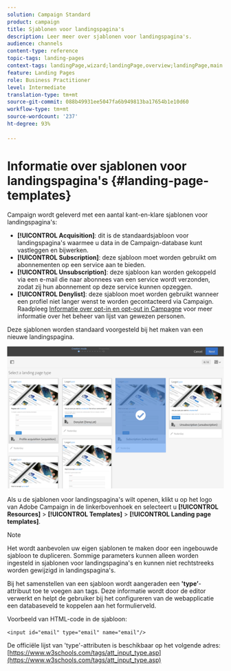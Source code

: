 ```yaml
---
solution: Campaign Standard
product: campaign
title: Sjablonen voor landingspagina's
description: Leer meer over sjablonen voor landingspagina's.
audience: channels
content-type: reference
topic-tags: landing-pages
context-tags: landingPage,wizard;landingPage,overview;landingPage,main
feature: Landing Pages
role: Business Practitioner
level: Intermediate
translation-type: tm+mt
source-git-commit: 088b49931ee5047fa6b949813ba17654b1e10d60
workflow-type: tm+mt
source-wordcount: '237'
ht-degree: 93%

---
```



# Informatie over sjablonen voor landingspagina&#39;s {#landing-page-templates}

Campaign wordt geleverd met een aantal kant-en-klare sjablonen voor landingspagina&#39;s:

* **[!UICONTROL Acquisition]**: dit is de standaardsjabloon voor landingspagina&#39;s waarmee u data in de Campaign-database kunt vastleggen en bijwerken.
* **[!UICONTROL Subscription]**: deze sjabloon moet worden gebruikt om abonnementen op een service aan te bieden.
* **[!UICONTROL Unsubscription]**: deze sjabloon kan worden gekoppeld via een e-mail die naar abonnees van een service wordt verzonden, zodat zij hun abonnement op deze service kunnen opzeggen.
* **[!UICONTROL Denylist]**: deze sjabloon moet worden gebruikt wanneer een profiel niet langer wenst te worden gecontacteerd via Campaign. Raadpleeg [Informatie over opt-in en opt-out in Campagne](../../audiences/using/about-opt-in-and-opt-out-in-campaign.md) voor meer informatie over het beheer van lijst van gewezen personen.

Deze sjablonen worden standaard voorgesteld bij het maken van een nieuwe landingspagina.

![](assets/lp_creation_1.png)

Als u de sjablonen voor landingspagina&#39;s wilt openen, klikt u op het logo van Adobe Campaign in de linkerbovenhoek en selecteert u **[!UICONTROL Resources]** > **[!UICONTROL Templates]** > **[!UICONTROL Landing page templates]**.

>[!NOTE]
>
>Het wordt aanbevolen uw eigen sjablonen te maken door een ingebouwde sjabloon te dupliceren. Sommige parameters kunnen alleen worden ingesteld in sjablonen voor landingspagina&#39;s en kunnen niet rechtstreeks worden gewijzigd in landingspagina&#39;s.

Bij het samenstellen van een sjabloon wordt aangeraden een **&#39;type’**-attribuut toe te voegen aan tags. Deze informatie wordt door de editor verwerkt en helpt de gebruiker bij het configureren van de webapplicatie een databaseveld te koppelen aan het formulierveld.

Voorbeeld van HTML-code in de sjabloon:

```
<input id="email" type="email" name="email"/>
```

De officiële lijst van &#39;type&#39;-attributen is beschikbaar op het volgende adres: [https://www.w3schools.com/tags/att_input_type.asp](https://www.w3schools.com/tags/att_input_type.asp)

